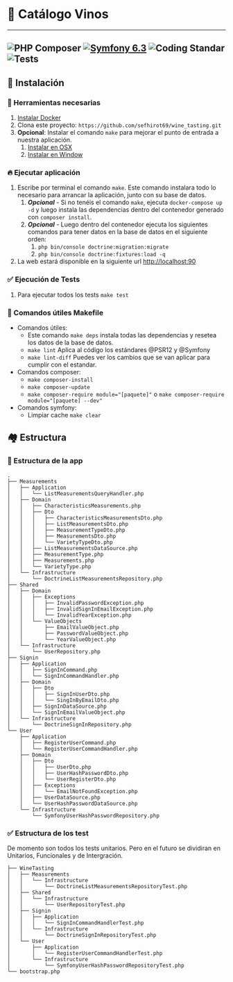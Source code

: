 # 🍷 Catálogo Vinos

---
![PHP Composer](https://github.com/sefhirot69/wine_tasting/actions/workflows/composer.yml/badge.svg)
<a href="#"><img alt="Symfony 6.3" src="https://img.shields.io/badge/Symfony-6.3-purple.svg?style=flat-square&amp;logo=symfony"/></a>
![Coding Standar](https://github.com/sefhirot69/wine_tasting/actions/workflows/style_standard.yml/badge.svg)
![Tests](https://github.com/sefhirot69/wine_tasting/actions/workflows/test.yml/badge.svg)
---

## 🚀 Instalación

### 🐳 Herramientas necesarias

1. [Instalar Docker](https://www.docker.com/get-started)
2. Clona este proyecto: `https://github.com/sefhirot69/wine_tasting.git`
3. __Opcional__: Instalar el comando `make` para mejorar el punto de entrada a nuestra aplicación.
    1. [Instalar en OSX](https://formulae.brew.sh/formula/make)
    2. [Instalar en Window](https://parzibyte.me/blog/2020/12/30/instalar-make-windows/#Descargar_make)
    

### 🔥 Ejecutar aplicación

1. Escribe por terminal el comando `make`. Este comando instalara todo lo necesario para arrancar la aplicación, junto con su base de datos.
    1. ***Opcional*** - Si no tenéis el comando `make`, ejecuta `docker-compose up -d` y luego instala las dependencias dentro del contenedor generado con `composer install`.
    2. ***Opcional*** - Luego dentro del contenedor ejecuta los siguientes comandos para tener datos en la base de datos en el siguiente orden:
       1. `php bin/console doctrine:migration:migrate`
       2. `php bin/console doctrine:fixtures:load -q`
2. La web estará disponible en la siguiente url [http://localhost:90](http://localhost:90)
   

### ✅ Ejecución de Tests

1. Para ejecutar todos los tests `make test`

### 🦌 Comandos útiles __Makefile__ ###
* Comandos útiles:
    * Este comando `make deps` instala todas las dependencias y resetea los datos de la base de datos.
    * `make lint` Aplica al código los estándares @PSR12 y @Symfony
    * `make lint-diff` Puedes ver los cambios que se van aplicar para cumplir con el estandar.
* Comandos composer:
    * `make composer-install`
    * `make composer-update`
    * `make composer-require module="[paquete]"` o `make composer-require module="[paquete] --dev"`
* Comandos symfony:
    * Limpiar cache `make clear`

## 🏘 Estructura

### 🌳 Estructura de la app

```
.
├── Measurements
│   ├── Application
│   │   └── ListMeasurementsQueryHandler.php
│   ├── Domain
│   │   ├── CharacteristicsMeasurements.php
│   │   ├── Dto
│   │   │   ├── CharacteristicsMeasurementsDto.php
│   │   │   ├── ListMeasurementsDto.php
│   │   │   ├── MeasurementTypeDto.php
│   │   │   ├── MeasurementsDto.php
│   │   │   └── VarietyTypeDto.php
│   │   ├── ListMeasurementsDataSource.php
│   │   ├── MeasurementType.php
│   │   ├── Measurements.php
│   │   └── VarietyType.php
│   └── Infrastructure
│       └── DoctrineListMeasurementsRepository.php
├── Shared
│   ├── Domain
│   │   ├── Exceptions
│   │   │   ├── InvalidPasswordException.php
│   │   │   ├── InvalidSignInEmailException.php
│   │   │   └── InvalidYearException.php
│   │   └── ValueObjects
│   │       ├── EmailValueObject.php
│   │       ├── PasswordValueObject.php
│   │       └── YearValueObject.php
│   └── Infrastructure
│       └── UserRepository.php
├── Signin
│   ├── Application
│   │   ├── SignInCommand.php
│   │   └── SignInCommandHandler.php
│   ├── Domain
│   │   ├── Dto
│   │   │   ├── SignInUserDto.php
│   │   │   └── SingInByEmailDto.php
│   │   ├── SignInDataSource.php
│   │   └── SignInEmailValueObject.php
│   └── Infrastructure
│       └── DoctrineSignInRepository.php
└── User
    ├── Application
    │   ├── RegisterUserCommand.php
    │   └── RegisterUserCommandHandler.php
    ├── Domain
    │   ├── Dto
    │   │   ├── UserDto.php
    │   │   ├── UserHashPasswordDto.php
    │   │   └── UserRegisterDto.php
    │   ├── Exceptions
    │   │   └── EmailNotFoundException.php
    │   ├── UserDataSource.php
    │   └── UserHashPasswordDataSource.php
    └── Infrastructure
        └── SymfonyUserHashPasswordRepository.php

```

### ✅  Estructura de los test

De momento son todos los tests unitarios. Pero en el futuro se dividiran en Unitarios, Funcionales y de Intergración.

```
├── WineTasting
│   ├── Measurements
│   │   └── Infrastructure
│   │       └── DoctrineListMeasurementsRepositoryTest.php
│   ├── Shared
│   │   └── Infrastructure
│   │       └── UserRepositoryTest.php
│   ├── Signin
│   │   ├── Application
│   │   │   └── SignInCommandHandlerTest.php
│   │   └── Infrastructure
│   │       └── DoctrineSignInRepositoryTest.php
│   └── User
│       ├── Application
│       │   └── RegisterUserCommandHandlerTest.php
│       └── Infrastructure
│           └── SymfonyUserHashPasswordRepositoryTest.php
└── bootstrap.php

```